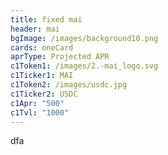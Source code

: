 ```yaml
---
title: fixed mai
header: mai
bgImage: /images/background10.png
cards: oneCard
aprType: Projected APR
c1Token1: /images/2.-mai_logo.svg
c1Ticker1: MAI
c1Token2: /images/usdc.jpg
c1Ticker2: USDC
c1Apr: "500"
c1Tvl: "1000"
---
```

d﻿fa